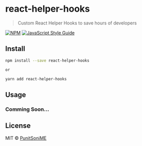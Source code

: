 # react-helper-hooks

> Custom React Helper Hooks to save hours of developers

[![NPM](https://img.shields.io/npm/v/react-helper-hooks.svg)](https://www.npmjs.com/package/react-helper-hooks) [![JavaScript Style Guide](https://img.shields.io/badge/code_style-standard-brightgreen.svg)](https://standardjs.com)

## Install

```bash
npm install --save react-helper-hooks

or

yarn add react-helper-hooks
```

## Usage
### Comming Soon...

## License

MIT © [PunitSoniME](https://github.com/PunitSoniME)
